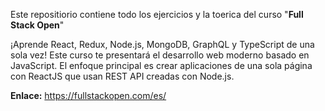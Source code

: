 Este repositiorio contiene todo los ejercicios y la toerica del curso "**Full Stack Open**"

¡Aprende React, Redux, Node.js, MongoDB, GraphQL y TypeScript de una sola vez! Este curso te presentará el desarrollo web moderno basado en JavaScript. El enfoque principal es crear aplicaciones de una sola página con ReactJS que usan REST API creadas con Node.js.

**Enlace:** https://fullstackopen.com/es/ 
